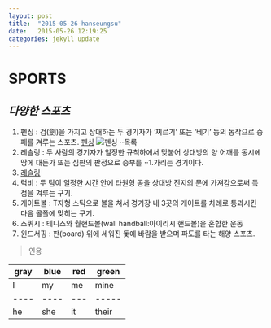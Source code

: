 ```yaml
---
layout: post
title:  "2015-05-26-hanseungsu"
date:   2015-05-26 12:19:25
categories: jekyll update
---
```


# **SPORTS**

## *다양한 스포츠*

1. 펜싱 : 검(劍)을 가지고 상대하는 두 경기자가 ‘찌르기’ 또는 ‘베기’ 등의 동작으로 승패를 겨루는 스포츠.
[펜싱](http://terms.naver.com/entry.nhn?docId=1157868&cid=40942&categoryId=31981)
![펜싱](http://dbscthumb.phinf.naver.net/2765_000_1/20131013154657989_VS7JW7BF3.jpg/59875.jpg)
⋅⋅목록
2. 레슬링 : 두 사람의 경기자가 일정한 규칙하에서 맞붙어 상대방의 양 어깨를 동시에 땅에 대든가 또는 심판의 판정으로 승부를 ⋅⋅1.가리는 경기이다.
3. [레슬링][1]
3. 럭비 : 두 팀이 일정한 시간 안에 타원형 공을 상대방 진지의 문에 가져감으로써 득점을 겨루는 구기.
4. 게이트볼 : T자형 스틱으로 볼을 쳐서 경기장 내 3곳의 게이트를 차례로 통과시킨 다음 골폴에 맞히는 구기.
5. 스쿼시 : 테니스와 월핸드볼(wall handball:아이리시 핸드볼)을 혼합한 운동
6. 윈드서핑 : 판(board) 위에 세워진 돛에 바람을 받으며 파도를 타는 해양 스포츠.


>인용

| gray | blue | red | green |
| ---- | ---- | --- | ----- |
|  I   |  my  | me  |  mine |
| ---- | ---- | --- | ----- |
|  he  |  she | it  | their |


[1]: http://terms.naver.com/entry.nhn?docId=1087739&cid=40942&categoryId=31976

